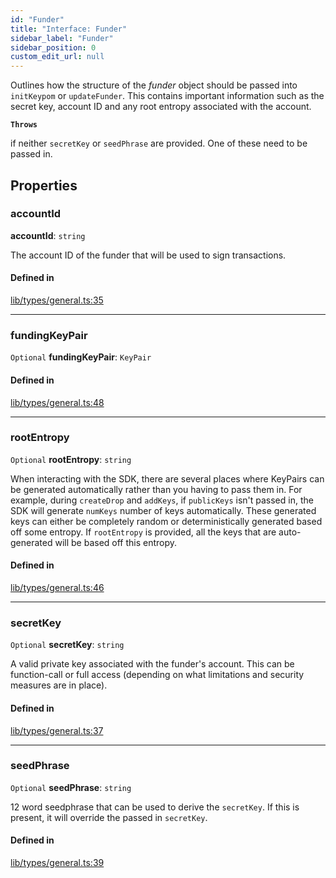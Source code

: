 ```yaml
---
id: "Funder"
title: "Interface: Funder"
sidebar_label: "Funder"
sidebar_position: 0
custom_edit_url: null
---
```


Outlines how the structure of the *funder* object should be passed into `initKeypom` or `updateFunder`. This contains important information such as the
secret key, account ID and any root entropy associated with the account.

**`Throws`**

if neither `secretKey` or `seedPhrase` are provided. One of these need to be passed in.

## Properties

### accountId

 **accountId**: `string`

The account ID of the funder that will be used to sign transactions.

#### Defined in

[lib/types/general.ts:35](https://github.com/keypom/keypom-js/blob/53ee056a4/packages/core/src/lib/types/general.ts#L35)

___

### fundingKeyPair

 `Optional` **fundingKeyPair**: `KeyPair`

#### Defined in

[lib/types/general.ts:48](https://github.com/keypom/keypom-js/blob/53ee056a4/packages/core/src/lib/types/general.ts#L48)

___

### rootEntropy

 `Optional` **rootEntropy**: `string`

When interacting with the SDK, there are several places where KeyPairs can be generated automatically rather than you having to pass them in.
For example, during `createDrop` and `addKeys`, if `publicKeys` isn't passed in, the SDK will generate `numKeys` number of keys automatically.
These generated keys can either be completely random or deterministically generated based off some entropy. If `rootEntropy` is provided, all the
keys that are auto-generated will be based off this entropy.

#### Defined in

[lib/types/general.ts:46](https://github.com/keypom/keypom-js/blob/53ee056a4/packages/core/src/lib/types/general.ts#L46)

___

### secretKey

 `Optional` **secretKey**: `string`

A valid private key associated with the funder's account. This can be function-call or full access (depending on what limitations and security measures are in place).

#### Defined in

[lib/types/general.ts:37](https://github.com/keypom/keypom-js/blob/53ee056a4/packages/core/src/lib/types/general.ts#L37)

___

### seedPhrase

 `Optional` **seedPhrase**: `string`

12 word seedphrase that can be used to derive the `secretKey`. If this is present, it will override the passed in `secretKey`.

#### Defined in

[lib/types/general.ts:39](https://github.com/keypom/keypom-js/blob/53ee056a4/packages/core/src/lib/types/general.ts#L39)
